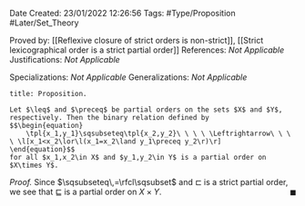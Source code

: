 <div class="topSpace"></div>

Date Created: 23/01/2022 12:26:56
Tags: #Type/Proposition #Later/Set_Theory

Proved by: [[Reflexive closure of strict orders is non-strict]], [[Strict lexicographical order is a strict partial order]]
References: <i>Not Applicable</i>
Justifications: <i>Not Applicable</i>

Specializations: <i>Not Applicable</i>
Generalizations: <i>Not Applicable</i>

``` ad-Proposition
title: Proposition.

Let $\leq$ and $\preceq$ be partial orders on the sets $X$ and $Y$, respectively. Then the binary relation defined by
$$\begin{equation}
    \tpl{x_1,y_1}\sqsubseteq\tpl{x_2,y_2}\ \ \ \ \Leftrightarrow\ \ \ \ \l[x_1<x_2\lor\l(x_1=x_2\land y_1\preceq y_2\r)\r]
\end{equation}$$
for all $x_1,x_2\in X$ and $y_1,y_2\in Y$ is a partial order on $X\times Y$.

```

<i>Proof.</i> Since $\sqsubseteq\,=\rfcl\sqsubset$ and $\sqsubset$ is a strict partial order, we see that $\sqsubseteq$ is a partial order on $X\times Y$.<span style="float:right;">$\blacksquare$</span>
